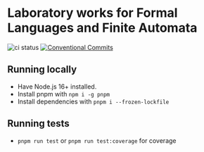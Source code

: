 # Laboratory works for Formal Languages and Finite Automata

![ci status](https://github.com/prenaissance/FLFA-labs/actions/workflows/ci.yml/badge.svg)
[![Conventional Commits](https://img.shields.io/badge/Conventional%20Commits-1.0.0-%23FE5196?logo=conventionalcommits&logoColor=white)](https://conventionalcommits.org)

## Running locally

- Have Node.js 16+ installed.
- Install pnpm with `npm i -g pnpm`
- Install dependencies with `pnpm i --frozen-lockfile`

## Running tests

- `pnpm run test` or `pnpm run test:coverage` for coverage
